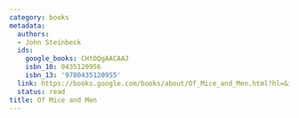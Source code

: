 ```yaml
---
category: books
metadata:
  authors:
  - John Steinbeck
  ids:
    google_books: CHtOQgAACAAJ
    isbn_10: 0435120956
    isbn_13: '9780435120955'
  link: https://books.google.com/books/about/Of_Mice_and_Men.html?hl=&id=CHtOQgAACAAJ
  status: read
title: Of Mice and Men
---
```

